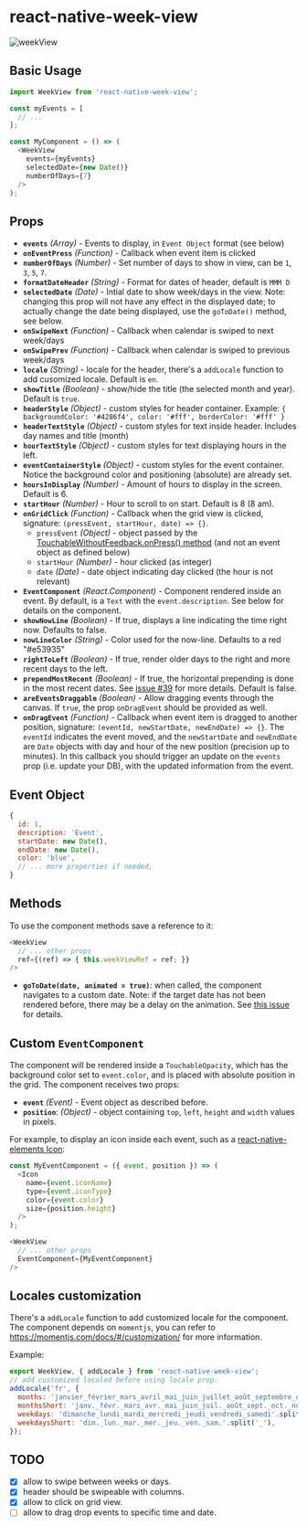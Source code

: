# react-native-week-view

![weekView](images/gif.gif)


## Basic Usage
```js
import WeekView from 'react-native-week-view';

const myEvents = [
  // ...
];

const MyComponent = () => (
  <WeekView
    events={myEvents}
    selectedDate={new Date()}
    numberOfDays={7}
  />
);

```

## Props
* **`events`** _(Array)_ - Events to display, in `Event Object` format (see below)
* **`onEventPress`** _(Function)_ - Callback when event item is clicked
* **`numberOfDays`** _(Number)_ - Set number of days to show in view, can be `1`, `3`, `5`, `7`.
* **`formatDateHeader`** _(String)_ - Format for dates of header, default is `MMM D`
* **`selectedDate`** _(Date)_ - Intial date to show week/days in the view. Note: changing this prop will not have any effect in the displayed date; to actually change the date being displayed, use the `goToDate()` method, see below.
* **`onSwipeNext`** _(Function)_ - Callback when calendar is swiped to next week/days
* **`onSwipePrev`** _(Function)_ - Callback when calendar is swiped to previous week/days
* **`locale`** _(String)_ - locale for the header, there's a `addLocale` function to add cusomized locale. Default is `en`.
* **`showTitle`** _(Boolean)_ - show/hide the title (the selected month and year). Default is `true`.
* **`headerStyle`** _(Object)_ - custom styles for header container. Example: `{ backgroundColor: '#4286f4', color: '#fff', borderColor: '#fff' }`
* **`headerTextStyle`** _(Object)_ - custom styles for text inside header. Includes day names and title (month)
* **`hourTextStyle`** _(Object)_ - custom styles for text displaying hours in the left.
* **`eventContainerStyle`** _(Object)_ - custom styles for the event container. Notice the background color and positioning (absolute) are already set.
* **`hoursInDisplay`** _(Number)_ - Amount of hours to display in the screen. Default is 6.
* **`startHour`** _(Number)_ - Hour to scroll to on start. Default is 8 (8 am).
* **`onGridClick`** _(Function)_ - Callback when the grid view is clicked, signature: `(pressEvent, startHour, date) => {}`.
  * `pressEvent` _(Object)_ - object passed by the [TouchableWithoutFeedback.onPress() method](https://reactnative.dev/docs/touchablewithoutfeedback#onpress) (and not an event object as defined below)
  * `startHour` _(Number)_ - hour clicked (as integer)
  * `date` _(Date)_ - date object indicating day clicked (the hour is not relevant)
* **`EventComponent`** _(React.Component)_ - Component rendered inside an event. By default, is a `Text` with the `event.description`. See below for details on the component.
* **`showNowLine`** _(Boolean)_ - If true, displays a line indicating the time right now. Defaults to false.
* **`nowLineColor`** _(String)_ - Color used for the now-line. Defaults to a red "#e53935"
* **`rightToLeft`** _(Boolean)_ - If true, render older days to the right and more recent days to the left.
* **`prependMostRecent`** _(Boolean)_ - If true, the horizontal prepending is done in the most recent dates. See [issue #39](https://github.com/hoangnm/react-native-week-view/issues/39) for more details. Default is false.
* **`areEventsDraggable`** _(Boolean)_ - Allow dragging events through the canvas. If `true`, the prop `onDragEvent` should be provided as well.
* **`onDragEvent`** _(Function)_ - Callback when event item is dragged to another position, signature: `(eventId, newStartDate, newEndDate) => {}`. The `eventId` indicates the event moved, and the `newStartDate` and `newEndDate` are `Date` objects with day and hour of the new position (precision up to minutes). In this callback you should trigger an update on the `events` prop (i.e. update your DB), with the updated information from the event.

## Event Object
```js
{
  id: 1,
  description: 'Event',
  startDate: new Date(),
  endDate: new Date(),
  color: 'blue',
  // ... more properties if needed,
}
```

## Methods

To use the component methods save a reference to it:
```js
<WeekView
  // ... other props
  ref={(ref) => { this.weekViewRef = ref; }}
/>
```

* **`goToDate(date, animated = true)`**: when called, the component navigates to a custom date. Note: if the target date has not been rendered before, there may be a delay on the animation. See [this issue](https://github.com/hoangnm/react-native-week-view/issues/54) for details.


## Custom `EventComponent`
The component will be rendered inside a `TouchableOpacity`, which has the background color set to `event.color`, and is placed with absolute position in the grid. The component receives two props:
* **`event`** _(Event)_ - Event object as described before.
* **`position`**: _(Object)_ - object containing `top`, `left`, `height` and `width` values in pixels.

For example, to display an icon inside each event, such as a [react-native-elements Icon](https://react-native-elements.github.io/react-native-elements/docs/icon/):
```js
const MyEventComponent = ({ event, position }) => (
  <Icon
    name={event.iconName}
    type={event.iconType}
    color={event.color}
    size={position.height}
  />
);

<WeekView
  // ... other props
  EventComponent={MyEventComponent}
/>
```

## Locales customization
There's a `addLocale` function to add customized locale for the component. The component depends on `momentjs`, you can refer to https://momentjs.com/docs/#/customization/ for more information.

Example:
```js
export WeekView, { addLocale } from 'react-native-week-view';
// add customized localed before using locale prop.
addLocale('fr', {
  months: 'janvier_février_mars_avril_mai_juin_juillet_août_septembre_octobre_novembre_décembre'.split('_'),
  monthsShort: 'janv._févr._mars_avr._mai_juin_juil._août_sept._oct._nov._déc.'.split('_'),
  weekdays: 'dimanche_lundi_mardi_mercredi_jeudi_vendredi_samedi'.split('_'),
  weekdaysShort: 'dim._lun._mar._mer._jeu._ven._sam.'.split('_'),
});
```

## TODO
- [x] allow to swipe between weeks or days.
- [x] header should be swipeable with columns.
- [x] allow to click on grid view.
- [ ] allow to drag drop events to specific time and date.

